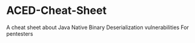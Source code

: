 # ACED-Cheat-Sheet
A cheat sheet about Java Native Binary Deserialization vulnerabilities
For pentesters
